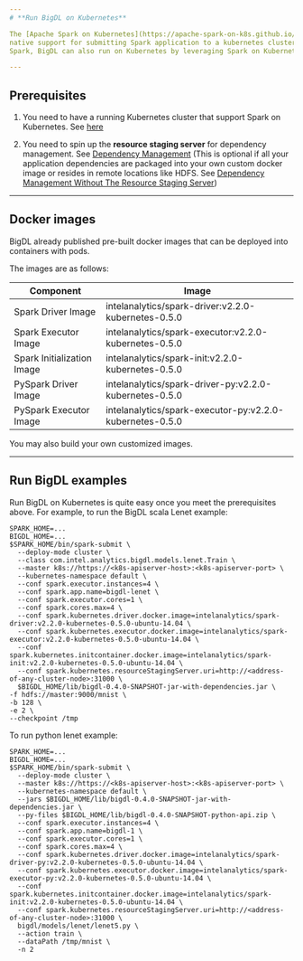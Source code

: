 ```yaml
---
# **Run BigDL on Kubernetes**

The [Apache Spark on Kubernetes](https://apache-spark-on-k8s.github.io/userdocs/index.html) project enables
native support for submitting Spark application to a kubernetes cluster. As a deep learning library for Apache
Spark, BigDL can also run on Kubernetes by leveraging Spark on Kubernetes.

---
```

## **Prerequisites**

1. You need to have a running Kubernetes cluster that support Spark on Kubernetes. See [here](https://apache-spark-on-k8s.github.io/userdocs/running-on-kubernetes.html#prerequisites)

2. You need to spin up the **resource staging server** for dependency management. See [Dependency Management](https://apache-spark-on-k8s.github.io/userdocs/running-on-kubernetes.html#dependency-management) (This is optional if all your application dependencies are
packaged into your own custom docker image or resides in remote locations like HDFS. See [Dependency Management Without The Resource Staging Server](https://apache-spark-on-k8s.github.io/userdocs/running-on-kubernetes.html#dependency-management-without-the-resource-staging-server))

---
## **Docker images**

BigDL already published pre-built docker images that can be deployed into containers with pods.

The images are as follows:

|Component|Image|
|---|---|
|Spark Driver Image|intelanalytics/spark-driver:v2.2.0-kubernetes-0.5.0|
|Spark Executor Image|intelanalytics/spark-executor:v2.2.0-kubernetes-0.5.0|
|Spark Initialization Image|intelanalytics/spark-init:v2.2.0-kubernetes-0.5.0|
|PySpark Driver Image|intelanalytics/spark-driver-py:v2.2.0-kubernetes-0.5.0|
|PySpark Executor Image|intelanalytics/spark-executor-py:v2.2.0-kubernetes-0.5.0|

You may also build your own customized images.

---
## **Run BigDL examples**

Run BigDL on Kubernetes is quite easy once you meet the prerequisites above. For example,
to run the BigDL scala Lenet example:

```shell
SPARK_HOME=...
BIGDL_HOME=...
$SPARK_HOME/bin/spark-submit \
  --deploy-mode cluster \
  --class com.intel.analytics.bigdl.models.lenet.Train \
  --master k8s://https://<k8s-apiserver-host>:<k8s-apiserver-port> \
  --kubernetes-namespace default \
  --conf spark.executor.instances=4 \
  --conf spark.app.name=bigdl-lenet \
  --conf spark.executor.cores=1 \
  --conf spark.cores.max=4 \
  --conf spark.kubernetes.driver.docker.image=intelanalytics/spark-driver:v2.2.0-kubernetes-0.5.0-ubuntu-14.04 \
  --conf spark.kubernetes.executor.docker.image=intelanalytics/spark-executor:v2.2.0-kubernetes-0.5.0-ubuntu-14.04 \
  --conf spark.kubernetes.initcontainer.docker.image=intelanalytics/spark-init:v2.2.0-kubernetes-0.5.0-ubuntu-14.04 \
  --conf spark.kubernetes.resourceStagingServer.uri=http://<address-of-any-cluster-node>:31000 \
  $BIGDL_HOME/lib/bigdl-0.4.0-SNAPSHOT-jar-with-dependencies.jar \
-f hdfs://master:9000/mnist \
-b 128 \
-e 2 \
--checkpoint /tmp
```

To run python lenet example:

```shell
SPARK_HOME=...
BIGDL_HOME=...
$SPARK_HOME/bin/spark-submit \
  --deploy-mode cluster \
  --master k8s://https://<k8s-apiserver-host>:<k8s-apiserver-port> \
  --kubernetes-namespace default \
  --jars $BIGDL_HOME/lib/bigdl-0.4.0-SNAPSHOT-jar-with-dependencies.jar \
  --py-files $BIGDL_HOME/lib/bigdl-0.4.0-SNAPSHOT-python-api.zip \
  --conf spark.executor.instances=4 \
  --conf spark.app.name=bigdl-1 \
  --conf spark.executor.cores=1 \
  --conf spark.cores.max=4 \
  --conf spark.kubernetes.driver.docker.image=intelanalytics/spark-driver-py:v2.2.0-kubernetes-0.5.0-ubuntu-14.04 \
  --conf spark.kubernetes.executor.docker.image=intelanalytics/spark-executor-py:v2.2.0-kubernetes-0.5.0-ubuntu-14.04 \
  --conf spark.kubernetes.initcontainer.docker.image=intelanalytics/spark-init:v2.2.0-kubernetes-0.5.0-ubuntu-14.04 \
  --conf spark.kubernetes.resourceStagingServer.uri=http://<address-of-any-cluster-node>:31000 \
  bigdl/models/lenet/lenet5.py \
  --action train \
  --dataPath /tmp/mnist \
  -n 2
```